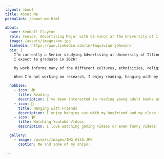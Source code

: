 ```yaml
---
layout: about
title: About Me
permalink: /about-me.html

about:
  name: Kendall Clayton
  role: Senior, Advertising Major with CS minor at the University of Illinois
  image: /assets/images/me.jpg
  linkedin: https://www.linkedin.com/in/taquavian-johnson/
  bio: |
    I’m currently a Senior studying Advertising at University of Illinois at Urbana Champaign. 
    I expect to graduate in 2026!

    My work informs many of the different cultures, ethnicities, religions and more in the African Diaspora through a website with vetted resources!

    When I’m not working on research, I enjoy reading, hanging with my friends and watching youtube videos.

  hobbies:
    - icon: 📚
      title: Reading
      description: I’ve been interested in reading young adult books and also self-help books!
    - icon: 👥
      title: Hanging with Friends
      description: I enjoy hanging out with my boyfriend and my close friends!
    - icon: 📹
      title: Watching Youtube Videos
      description: I love watching gaming videos or even funny videos!

  gallery:
    - image: /assets/images/IMG_0140.JPG
      caption: Me and some of my ships!
   
---
```

